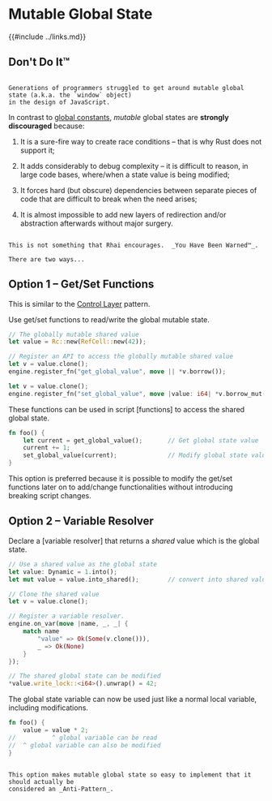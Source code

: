Mutable Global State
====================

{{#include ../links.md}}


Don't Do It™
------------

```admonish question.side "Consider JavaScript"

Generations of programmers struggled to get around mutable global state (a.k.a. the `window` object)
in the design of JavaScript.
```

In contrast to [global constants](constants.md), _mutable_ global states are **strongly
discouraged** because:

1) It is a sure-fire way to create race conditions &ndash; that is why Rust does not support it;

2) It adds considerably to debug complexity &ndash; it is difficult to reason, in large code bases,
   where/when a state value is being modified;

3) It forces hard (but obscure) dependencies between separate pieces of code that are difficult to
   break when the need arises;

4) It is almost impossible to add new layers of redirection and/or abstraction afterwards without
   major surgery.


```admonish danger "I don't care! Just tell me how to do it, now!"

This is not something that Rhai encourages.  _You Have Been Warned™_.

There are two ways...
```


Option 1 &ndash; Get/Set Functions
----------------------------------

This is similar to the [Control Layer](control.md) pattern.

Use get/set functions to read/write the global mutable state.

```rust
// The globally mutable shared value
let value = Rc::new(RefCell::new(42));

// Register an API to access the globally mutable shared value
let v = value.clone();
engine.register_fn("get_global_value", move || *v.borrow());

let v = value.clone();
engine.register_fn("set_global_value", move |value: i64| *v.borrow_mut() = value);
```

These functions can be used in script [functions] to access the shared global state.

```rust
fn foo() {
    let current = get_global_value();       // Get global state value
    current += 1;
    set_global_value(current);              // Modify global state value
}
```

This option is preferred because it is possible to modify the get/set functions later on to
add/change functionalities without introducing breaking script changes.


Option 2 &ndash; Variable Resolver
----------------------------------

Declare a [variable resolver] that returns a _shared_ value which is the global state.

```rust
// Use a shared value as the global state
let value: Dynamic = 1.into();
let mut value = value.into_shared();        // convert into shared value

// Clone the shared value
let v = value.clone();

// Register a variable resolver.
engine.on_var(move |name, _, _| {
    match name
        "value" => Ok(Some(v.clone())),
        _ => Ok(None)
    }
});

// The shared global state can be modified
*value.write_lock::<i64>().unwrap() = 42;
```

The global state variable can now be used just like a normal local variable,
including modifications.

```rust
fn foo() {
    value = value * 2;
//          ^ global variable can be read
//  ^ global variable can also be modified
}
```

```admonish danger.small "Anti-Pattern"

This option makes mutable global state so easy to implement that it should actually be
considered an _Anti-Pattern_.
```
